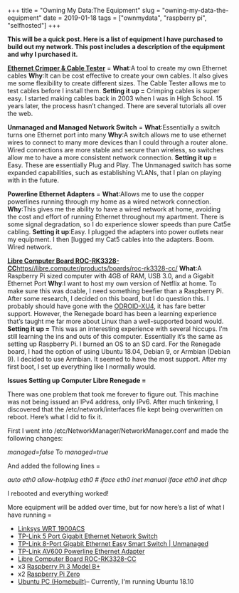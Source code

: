 +++
title = "Owning My Data:The Equipment"
slug = "owning-my-data-the-equipment"
date = 2019-01-18
tags = ["ownmydata", "raspberry pi", "selfhosted"]
+++

**This will be a quick post. Here is a list of equipment I have purchased to build out my network. This post includes a description of the equipment and why I purchased it.**

[**Ethernet Crimper & Cable Tester**](https//www.amazon.com/gp/product/B008UY5WL0/ref=ppx_yo_dt_b_asin_title_o07__o00_s00?ie=UTF8/psc=1) =
**What**:A tool to create my own Ethernet cables
**Why**:It can be cost effective to create your own cables. It also gives me some flexibility to create different sizes. The Cable Tester allows me to test cables before I install them. 
**Setting it up =** Crimping cables is super easy. I started making cables back in 2003 when I was in High School. 15 years later, the process hasn’t changed. There are several tutorials all over the web.

**Unmanaged and Managed Network Switch** =
**What**:Essentially a switch turns one Ethernet port into many
**Why**:A switch allows me to use ethernet wires to connect to many more devices than I could through a router alone. Wired connections are more stable and secure than wireless, so switches allow me to have a more consistent network connection.
**Setting it up =** Easy. These are essentially Plug and Play. The Unmanaged switch has some expanded capabilities, such as establishing VLANs, that I plan on playing with in the future.

**Powerline Ethernet Adapters** =
**What**:Allows me to use the copper powerlines running through my home as a wired network connection.
**Why**:This gives me the ability to have a wired network at home, avoiding the cost and effort of running Ethernet throughout my apartment. There is some signal degradation, so I do experience slower speeds than pure Cat5e cabling.
**Setting it up**:Easy. I plugged the adapters into power outlets near my equipment. I then [lugged my Cat5 cables into the adapters. Boom. Wired network.

**[Libre Computer Board ROC-RK3328-CC](https//libre.computer/products/boards/roc-rk3328-cc/)**[https//libre.computer/products/boards/roc-rk3328-cc/](https//libre.computer/products/boards/roc-rk3328-cc/)
**What**:A Raspberry Pi sized computer with 4GB of RAM, USB 3.0, and a Gigabit Ethernet Port
**Why**:I want to host my own version of Netflix at home. To make sure this was doable, I need something beefier than a Raspberry Pi. After some research, I decided on this board, but I do question this. I probably should have gone with the [ODROID-XU4](https//www.amazon.com/dp/B01MY6AHDC/?coliid=I10V77IZ2GUCXK/colid=2X5NJ1VE7U991/psc=0/ref_=lv_ov_lig_dp_it), it has fare better support. However, the Renegade board has been a learning experience that’s taught me far more about Linux than a well-supported board would. 
**Setting it up =** This was an interesting experience with several hiccups. I’m still learning the ins and outs of this computer. Essentially it’s the same as setting up Raspberry Pi. I burned an OS to an SD card. For the Renegade board, I had the option of using Ubuntu 18.04, Debian 9, or Armbian (Debian 9). I decided to use Armbian. It seemed to have the most support. After my first boot, I set up everything like I normally would.

**Issues Setting up Computer Libre Renegade =**

There was one problem that took me forever to figure out. This machine was not being issued an IPv4 address, only IPv6. After much tinkering, I discovered that the /etc/network/interfaces file kept being overwritten on reboot. Here’s what I did to fix it.

First I went into /etc/NetworkManager/NetworkManager.conf and made the following changes:

*managed=false*
 To
*managed=true*

And added the following lines =

*auto eth0
     allow-hotplug eth0
     # iface eth0 inet manual
     iface eth0 inet dhcp*

I rebooted and everything worked!

More equipment will be added over time, but for now here’s a list of what I have running =

- [Linksys WRT 1900ACS](https//www.linksys.com/us/p/P-WRT1900ACS/)
- [TP-Link 5 Port Gigabit Ethernet Network Switch](https//www.amazon.com/gp/product/B00A128S24/ref=ppx_yo_dt_b_asin_title_o01__o00_s00?ie=UTF8/psc=1﻿)
- [TP-Link 8-Port Gigabit Ethernet Easy Smart Switch | Unmanaged](https//www.amazon.com/gp/product/B00K4DS5KU/ref=ppx_yo_dt_b_asin_title_o01__o00_s00?ie=UTF8/psc=1﻿)
- [TP-Link AV600 Powerline Ethernet Adapter](https//www.amazon.com/gp/product/B00AWRUICG/ref=oh_aui_search_asin_title?ie=UTF8/psc=1)
- [Libre Computer Board ROC-RK3328-CC ](https//libre.computer/products/boards/roc-rk3328-cc/)
- x3 [Raspberry Pi 3 Model B+](https//www.raspberrypi.org/products/#buy-now-modal﻿)
- x2 [Raspberry Pi Zero](https//www.raspberrypi.org/products/#buy-now-modal﻿)
- [Ubuntu PC (Homebuilt)](https//tech.mikehelmers.com/i-built-a-pc/)&#8211; Currently, I'm running Ubuntu 18.10
